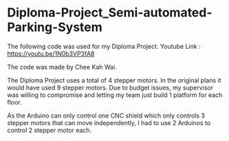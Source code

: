 # Diploma-Project_Semi-automated-Parking-System
The following code was used for my Diploma Project. Youtube Link : https://youtu.be/1N0b3VP3fA8

The code was made by Chee Kah Wai.

The Diploma Project uses a total of 4 stepper motors. In the original plans it would have used 9 stepper motors. Due to budget issues, my supervisor was willing to compromise and letting my team just build 1 platform for each floor.

As the Arduino can only control one CNC shield which only controls 3 stepper motors that can move independently, I had to use 2 Arduinos to control 2 stepper motor each.
